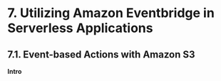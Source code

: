 # 7. Utilizing Amazon Eventbridge in Serverless Applications

## 7.1. Event-based Actions with Amazon S3

**Intro**
